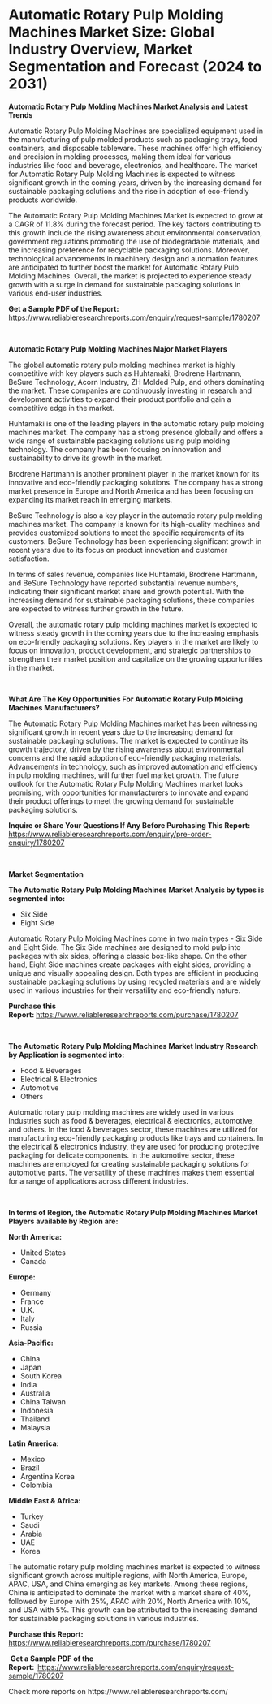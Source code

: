<p><h1>Automatic Rotary Pulp Molding Machines Market Size: Global Industry Overview, Market Segmentation and Forecast (2024 to 2031)</h1></p><p><strong>Automatic Rotary Pulp Molding Machines Market Analysis and Latest Trends</strong></p>
<p><p>Automatic Rotary Pulp Molding Machines are specialized equipment used in the manufacturing of pulp molded products such as packaging trays, food containers, and disposable tableware. These machines offer high efficiency and precision in molding processes, making them ideal for various industries like food and beverage, electronics, and healthcare. The market for Automatic Rotary Pulp Molding Machines is expected to witness significant growth in the coming years, driven by the increasing demand for sustainable packaging solutions and the rise in adoption of eco-friendly products worldwide.</p><p>The Automatic Rotary Pulp Molding Machines Market is expected to grow at a CAGR of 11.8% during the forecast period. The key factors contributing to this growth include the rising awareness about environmental conservation, government regulations promoting the use of biodegradable materials, and the increasing preference for recyclable packaging solutions. Moreover, technological advancements in machinery design and automation features are anticipated to further boost the market for Automatic Rotary Pulp Molding Machines. Overall, the market is projected to experience steady growth with a surge in demand for sustainable packaging solutions in various end-user industries.</p></p>
<p><strong>Get a Sample PDF of the Report:&nbsp;</strong> <a href="https://www.reliableresearchreports.com/enquiry/request-sample/1780207">https://www.reliableresearchreports.com/enquiry/request-sample/1780207</a></p>
<p>&nbsp;</p>
<p><strong>Automatic Rotary Pulp Molding Machines Major Market Players</strong></p>
<p><p>The global automatic rotary pulp molding machines market is highly competitive with key players such as Huhtamaki, Brodrene Hartmann, BeSure Technology, Acorn Industry, ZH Molded Pulp, and others dominating the market. These companies are continuously investing in research and development activities to expand their product portfolio and gain a competitive edge in the market.</p><p>Huhtamaki is one of the leading players in the automatic rotary pulp molding machines market. The company has a strong presence globally and offers a wide range of sustainable packaging solutions using pulp molding technology. The company has been focusing on innovation and sustainability to drive its growth in the market.</p><p>Brodrene Hartmann is another prominent player in the market known for its innovative and eco-friendly packaging solutions. The company has a strong market presence in Europe and North America and has been focusing on expanding its market reach in emerging markets.</p><p>BeSure Technology is also a key player in the automatic rotary pulp molding machines market. The company is known for its high-quality machines and provides customized solutions to meet the specific requirements of its customers. BeSure Technology has been experiencing significant growth in recent years due to its focus on product innovation and customer satisfaction.</p><p>In terms of sales revenue, companies like Huhtamaki, Brodrene Hartmann, and BeSure Technology have reported substantial revenue numbers, indicating their significant market share and growth potential. With the increasing demand for sustainable packaging solutions, these companies are expected to witness further growth in the future.</p><p>Overall, the automatic rotary pulp molding machines market is expected to witness steady growth in the coming years due to the increasing emphasis on eco-friendly packaging solutions. Key players in the market are likely to focus on innovation, product development, and strategic partnerships to strengthen their market position and capitalize on the growing opportunities in the market.</p></p>
<p>&nbsp;</p>
<p><strong>What Are The Key Opportunities For Automatic Rotary Pulp Molding Machines Manufacturers?</strong></p>
<p><p>The Automatic Rotary Pulp Molding Machines market has been witnessing significant growth in recent years due to the increasing demand for sustainable packaging solutions. The market is expected to continue its growth trajectory, driven by the rising awareness about environmental concerns and the rapid adoption of eco-friendly packaging materials. Advancements in technology, such as improved automation and efficiency in pulp molding machines, will further fuel market growth. The future outlook for the Automatic Rotary Pulp Molding Machines market looks promising, with opportunities for manufacturers to innovate and expand their product offerings to meet the growing demand for sustainable packaging solutions.</p></p>
<p><strong>Inquire or Share Your Questions If Any Before Purchasing This Report:</strong> <a href="https://www.reliableresearchreports.com/enquiry/pre-order-enquiry/1780207">https://www.reliableresearchreports.com/enquiry/pre-order-enquiry/1780207</a></p>
<p>&nbsp;</p>
<p><strong>Market Segmentation</strong></p>
<p><strong>The Automatic Rotary Pulp Molding Machines Market Analysis by types is segmented into:</strong></p>
<p><ul><li>Six Side</li><li>Eight Side</li></ul></p>
<p><p>Automatic Rotary Pulp Molding Machines come in two main types - Six Side and Eight Side. The Six Side machines are designed to mold pulp into packages with six sides, offering a classic box-like shape. On the other hand, Eight Side machines create packages with eight sides, providing a unique and visually appealing design. Both types are efficient in producing sustainable packaging solutions by using recycled materials and are widely used in various industries for their versatility and eco-friendly nature.</p></p>
<p><strong>Purchase this Report:&nbsp;</strong><a href="https://www.reliableresearchreports.com/purchase/1780207">https://www.reliableresearchreports.com/purchase/1780207</a></p>
<p>&nbsp;</p>
<p><strong>The Automatic Rotary Pulp Molding Machines Market Industry Research by Application is segmented into:</strong></p>
<p><ul><li>Food & Beverages</li><li>Electrical & Electronics</li><li>Automotive</li><li>Others</li></ul></p>
<p><p>Automatic rotary pulp molding machines are widely used in various industries such as food & beverages, electrical & electronics, automotive, and others. In the food & beverages sector, these machines are utilized for manufacturing eco-friendly packaging products like trays and containers. In the electrical & electronics industry, they are used for producing protective packaging for delicate components. In the automotive sector, these machines are employed for creating sustainable packaging solutions for automotive parts. The versatility of these machines makes them essential for a range of applications across different industries.</p></p>
<p>&nbsp;</p>
<p><strong>In terms of Region, the Automatic Rotary Pulp Molding Machines Market Players available by Region are:</strong></p>
<p>
    <p> <strong> North America: </strong>
        <ul>
            <li>United States</li>
            <li>Canada</li>
        </ul>
        </p> 
    <p> <strong> Europe: </strong>
        <ul>
            <li>Germany</li>
            <li>France</li>
            <li>U.K.</li>
            <li>Italy</li>
            <li>Russia</li>
        </ul>
        </p> 
    <p> <strong> Asia-Pacific: </strong>
        <ul>
            <li>China</li>
            <li>Japan</li>
            <li>South Korea</li>
            <li>India</li>
            <li>Australia</li>
            <li>China Taiwan</li>
            <li>Indonesia</li>
            <li>Thailand</li>
            <li>Malaysia</li>
        </ul>
        </p> 
    <p> <strong> Latin America: </strong>
        <ul>
            <li>Mexico</li>
            <li>Brazil</li>
            <li>Argentina Korea</li>
            <li>Colombia</li>
        </ul>
        </p> 
    <p> <strong> Middle East & Africa: </strong>
        <ul>
            <li>Turkey</li>
            <li>Saudi</li>
            <li>Arabia</li>
            <li>UAE</li>
            <li>Korea</li>
        </ul>
    </p>
    </p>
<p><p>The automatic rotary pulp molding machines market is expected to witness significant growth across multiple regions, with North America, Europe, APAC, USA, and China emerging as key markets. Among these regions, China is anticipated to dominate the market with a market share of 40%, followed by Europe with 25%, APAC with 20%, North America with 10%, and USA with 5%. This growth can be attributed to the increasing demand for sustainable packaging solutions in various industries.</p></p>
<p><strong>Purchase this Report: </strong><a href="https://www.reliableresearchreports.com/purchase/1780207">https://www.reliableresearchreports.com/purchase/1780207</a></p>
<p>&nbsp;<strong>Get a Sample PDF of the Report:&nbsp;&nbsp;</strong><a href="https://www.reliableresearchreports.com/enquiry/request-sample/1780207">https://www.reliableresearchreports.com/enquiry/request-sample/1780207</a></p>
<p><strong></strong></p>
<p>Check more reports on https://www.reliableresearchreports.com/</p>